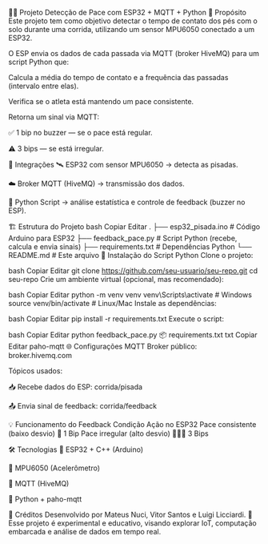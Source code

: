 🏃‍♂️ Projeto Detecção de Pace com ESP32 + MQTT + Python
🚀 Propósito
Este projeto tem como objetivo detectar o tempo de contato dos pés com o solo durante uma corrida, utilizando um sensor MPU6050 conectado a um ESP32.

O ESP envia os dados de cada passada via MQTT (broker HiveMQ) para um script Python que:

Calcula a média do tempo de contato e a frequência das passadas (intervalo entre elas).

Verifica se o atleta está mantendo um pace consistente.

Retorna um sinal via MQTT:

✅ 1 bip no buzzer — se o pace está regular.

⚠️ 3 bips — se está irregular.

🔗 Integrações
🛰️ ESP32 com sensor MPU6050 → detecta as pisadas.

☁️ Broker MQTT (HiveMQ) → transmissão dos dados.

🐍 Python Script → análise estatística e controle de feedback (buzzer no ESP).

🏗️ Estrutura do Projeto
bash
Copiar
Editar
.
├── esp32_pisada.ino        # Código Arduino para ESP32
├── feedback_pace.py        # Script Python (recebe, calcula e envia sinais)
├── requirements.txt        # Dependências Python
└── README.md               # Este arquivo
🔧 Instalação do Script Python
Clone o projeto:

bash
Copiar
Editar
git clone https://github.com/seu-usuario/seu-repo.git
cd seu-repo
Crie um ambiente virtual (opcional, mas recomendado):

bash
Copiar
Editar
python -m venv venv
venv\Scripts\activate        # Windows
source venv/bin/activate     # Linux/Mac
Instale as dependências:

bash
Copiar
Editar
pip install -r requirements.txt
Execute o script:

bash
Copiar
Editar
python feedback_pace.py
📦 requirements.txt
txt
Copiar
Editar
paho-mqtt
🌐 Configurações MQTT
Broker público: broker.hivemq.com

Tópicos usados:

📥 Recebe dados do ESP: corrida/pisada

📤 Envia sinal de feedback: corrida/feedback

💡 Funcionamento do Feedback
Condição	Ação no ESP32
Pace consistente (baixo desvio)	🔔 1 Bip
Pace irregular (alto desvio)	🔔🔔🔔 3 Bips

🛠️ Tecnologias
📡 ESP32 + C++ (Arduino)

📐 MPU6050 (Acelerômetro)

🔗 MQTT (HiveMQ)

🐍 Python + paho-mqtt

🤝 Créditos
Desenvolvido por Mateus Nuci, Vitor Santos e Luigi Licciardi. 🚀
Esse projeto é experimental e educativo, visando explorar IoT, computação embarcada e análise de dados em tempo real.

